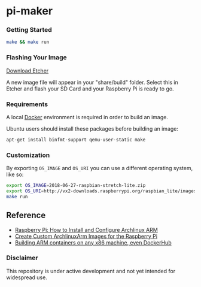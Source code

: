 
# pi-maker

### Getting Started

```bash
make && make run
```

### Flashing Your Image

[Download Etcher](http://etcher.io)

A new image file will appear in your "share/build" folder. Select this in Etcher and flash your SD Card and your Raspberry Pi is ready to go.

### Requirements

A local [Docker](https://www.docker.com/community-edition) environment is required in order to build an image.

Ubuntu users should install these packages before building an image:
```bash
apt-get install binfmt-support qemu-user-static make
```

### Customization

By exporting `OS_IMAGE` and `OS_URI` you can use a different operating system, like so:

```bash
export OS_IMAGE=2018-06-27-raspbian-stretch-lite.zip
export OS_URI=http://vx2-downloads.raspberrypi.org/raspbian_lite/images/${OS_IMAGE%%.zip}/${OS_IMAGE}
make run
```

## Reference
- [Raspberry Pi: How to Install and Configure Archlinux ARM](http://populationinversion.com/posts/raspberrypi-install-and-configure-archlinux-arm/)
- [Create Custom ArchlinuxArm Images for the Raspberry Pi](https://disconnected.systems/blog/raspberry-pi-archlinuxarm-setup)
- [Building ARM containers on any x86 machine, even DockerHub](https://resin.io/blog/building-arm-containers-on-any-x86-machine-even-dockerhub/)

### Disclaimer
This repository is under active development and not yet intended for widespread use.
